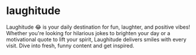 # laughitude
Laughitude 😂 is your daily destination for fun, laughter, and positive vibes! Whether you're looking for hilarious jokes to brighten your day or a motivational quote to lift your spirit, Laughitude delivers smiles with every visit. Dive into fresh, funny content and get inspired.
